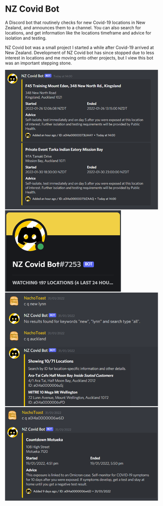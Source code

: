 # NZ Covid Bot

A Discord bot that routinely checks for new Covid-19 locations in New Zealand, and announces them to a channel. You can also search for locations, and get information like the locations timeframe and advice for isolation and testing.

NZ Covid bot was a small project I started a while after Covid-19 arrived at New Zealand. Development of NZ Covid bot has since stopped due to less interest in locations and me moving onto other projects, but I view this bot was an important stepping stone.

![image](./docs/image1.png)
![image](./docs/image2.png)
![image](./docs/image3.png)
![image](./docs/image4.png)
